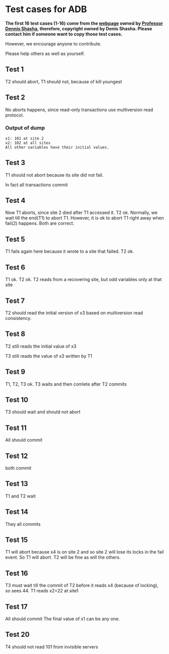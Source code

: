 # Test cases for ADB

**The first 16 test cases (1-16) come from the [webpage](http://cs.nyu.edu/courses/fall16/CSCI-GA.2434-001/projectsampletests.deadlockdetection) owned by [Professor Dennis Shasha](http://cs.nyu.edu/cs/faculty/shasha/), therefore, copyright owned by Denis Shasha. Please contact him if someone want to copy those test cases.**

However, we encourage anyone to contribute.

Please help others as well as yourself.

Test 1
-----
T2 should abort, T1 should not, because of kill youngest

Test 2
-----
No aborts happens, since read-only transactions use
multiversion read protocol.

### Output of dump
```
x1: 101 at site 2
x2: 102 at all sites
All other variables have their initial values.
```

Test 3
-----
T1 should not abort because its site did not fail.

In fact all transactions commit

Test 4
-----
Now T1 aborts, since site 2 died after T1 accessed it. T2 ok.
Normally, we wait till the end(T1) to abort T1.
However, it is ok to abort T1 right away when fail(2) happens. 
Both are correct.

Test 5
-----
T1 fails again here because it wrote to a site that failed. T2 ok.

Test 6
-----
T1 ok. T2 ok. T2 reads from a recovering site, but odd variables only at that site

Test 7
-----
T2 should read the initial version of x3 based on multiversion read consistency.

Test 8
-----
T2 still reads the initial value of x3

T3 still reads the value of x3 written by T1

Test 9
-----
T1, T2, T3 ok. T3 waits and then comlete after T2 commits 

Test 10
-----
T3 should wait and should not abort

Test 11
-----
All should commit

Test 12
-----
both commit

Test 13
-----
T1 and T2 wait

Test 14
-----
They all commits


Test 15
-----
T1 will abort because x4 is on site 2 and  so site 2 will lose its locks in the fail event.
So T1 will abort. T2 will be fine as will the others.


Test 16
-----
T3 must wait till the commit of T2 before it reads x4 
(because of locking), so sees 44.
T1 reads x2=22 at site1

Test 17
-----
All should commit
The final value of x1 can be any one.

Test 20
-----
T4 should not read 101 from invisible servers














